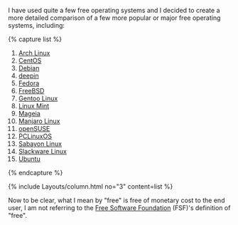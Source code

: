 I have used quite a few free operating systems and I decided to create a more detailed comparison of a few more popular or major free operating systems, including:

{% capture list %}
<ol>
  <li><a href="#arch-linux" link="_blank">Arch Linux</a></li>
  <li><a href="#centos" link="_blank">CentOS</a></li>
  <li><a href="#debian" link="_blank">Debian</a></li>
  <li><a href="#deepin" link="_blank">deepin</a></li>
  <li><a href="#fedora" link="_blank">Fedora</a></li>
  <li><a href="#freebsd" link="_blank">FreeBSD</a></li>
  <li><a href="#gentoo-linux" link="_blank">Gentoo Linux</a></li>
  <li><a href="#linux-mint" link="_blank">Linux Mint</a></li>
  <li><a href="#mageia" link="_blank">Mageia</a></li>
  <li><a href="#manjaro-linux" link="_blank">Manjaro Linux</a></li>
  <li><a href="#opensuse" link="_blank">openSUSE</a></li>
  <li><a href="#pclinuxos" link="_blank">PCLinuxOS</a></li>
  <li><a href="#sabayon-linux" link="_blank">Sabayon Linux</a></li>
  <li><a href="#slackware-linux" link="_blank">Slackware Linux</a></li>
  <li><a href="#ubuntu" link="_blank">Ubuntu</a></li>
</ol>
{% endcapture %}

{% include Layouts/column.html no="3" content=list %}

Now to be clear, what I mean by "free" is free of monetary cost to the end user, I am not referring to the [Free Software Foundation](http://www.fsf.org/) (FSF)'s definition of "free".